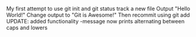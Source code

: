 My first attempt to use git init and git status
track a new file
Output "Hello World!"
Change output to "Git is Awesome!"
Then recommit using git add
UPDATE: added functionality
-message now prints alternating between caps and lowers
